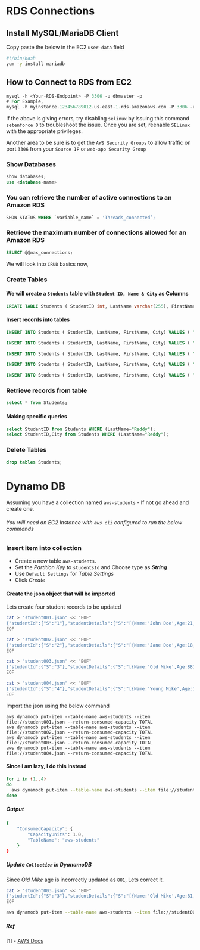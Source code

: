 # RDS Connections

## Install MySQL/MariaDB Client
Copy paste the below in the EC2 `user-data` field
```sh
#!/bin/bash
yum -y install mariadb
```

## How to Connect to RDS from EC2
```sql
mysql -h <Your-RDS-Endpoint> -P 3306 -u dbmaster -p
# For Example,
mysql -h myinstance.123456789012.us-east-1.rds.amazonaws.com -P 3306 -u dbmaster -p
```
If the above is giving errors, try disabling `selinux` by issuing this command `setenforce 0` to troubleshoot the issue. Once you are set, reenable `SELinux` with the appropriate privileges.

Another area to be sure is to get the `AWS Security Groups` to allow traffic on port `3306` from your `Source IP` or `web-app Security Group` 

### Show Databases
```sql
show databases;
use <database-name>
```

### You can retrieve the number of active connections to an Amazon RDS

```sql
SHOW STATUS WHERE `variable_name` = 'Threads_connected’;
```

### Retrieve the maximum number of connections allowed for an Amazon RDS

```sql
SELECT @@max_connections;
```

We will look into `CRUD` basics now,

### Create Tables

#### We will create a `Students` table with `Student ID, Name & City` as Columns

```sql
CREATE TABLE Students ( StudentID int, LastName varchar(255), FirstName varchar(255), City varchar(255) );
```

#### Insert records into tables
```sql
INSERT INTO Students ( StudentID, LastName, FirstName, City) VALUES ( "001", "Kumar", "Anil", "Singapore" );

INSERT INTO Students ( StudentID, LastName, FirstName, City) VALUES ( "002", "Reddy", "M", "Hyderabad" );

INSERT INTO Students ( StudentID, LastName, FirstName, City) VALUES ( "003", "Reddy", "N", "Hyderabad" );

INSERT INTO Students ( StudentID, LastName, FirstName, City) VALUES ( "004", "Vel", "D", "Chennai" );

INSERT INTO Students ( StudentID, LastName, FirstName, City) VALUES ( "005", "Student", "Martian", "Mars" );
```

### Retrieve records from table
```sql
select * from Students;
```

#### Making specific queries
```sql
select StudentID from Students WHERE (LastName="Reddy");
select StudentID,City from Students WHERE (LastName="Reddy");
```

### Delete Tables
```sql
drop tables Students;
```

# Dynamo DB

Assuming you have a collection named `aws-students` - If not go ahead and create one.

###### You will need an EC2 Instance with `aws cli` configured to run the below commands

### Insert item into collection

- Create a new table `aws-students`.
- Set the _Partition Key_ to `studentsId` and Choose type as _**String**_
- Use `Default Settings` for _Table Settings_
- Click _Create_

#### Create the json object that will be imported
Lets create four student records to be updated
```sh
cat > "student001.json" << "EOF"
{"studentId":{"S":"1"},"studentDetails":{"S":"[{Name:'John Doe',Age:21,Sex:Male}]"}}
EOF

cat > "student002.json" << "EOF"
{"studentId":{"S":"2"},"studentDetails":{"S":"[{Name:'Jane Doe',Age:18,Sex:Female}]"}}
EOF

cat > "student003.json" << "EOF"
{"studentId":{"S":"3"},"studentDetails":{"S":"[{Name:'Old Mike',Age:881,Sex:''}]"}}
EOF

cat > "student004.json" << "EOF"
{"studentId":{"S":"4"},"studentDetails":{"S":"[{Name:'Young Mike',Age:18,Sex:}]"}}
EOF
```

Import the json using the below command
```nosql
aws dynamodb put-item --table-name aws-students --item file://student001.json --return-consumed-capacity TOTAL
aws dynamodb put-item --table-name aws-students --item file://student002.json --return-consumed-capacity TOTAL
aws dynamodb put-item --table-name aws-students --item file://student003.json --return-consumed-capacity TOTAL
aws dynamodb put-item --table-name aws-students --item file://student004.json --return-consumed-capacity TOTAL
```

#### Since i am lazy, I do this instead
```sh
for i in {1..4}
do
  aws dynamodb put-item --table-name aws-students --item file://student00$i.json --return-consumed-capacity TOTAL
done
```

##### Output
```sh
{
    "ConsumedCapacity": {
        "CapacityUnits": 1.0, 
        "TableName": "aws-students"
    }
}
```

##### Update `Collection` in DyanamoDB
Since _Old Mike_ age is incorrectly updated as `881`, Lets correct it.
```sh
cat > "student003.json" << "EOF"
{"studentId":{"S":"3"},"studentDetails":{"S":"[{Name:'Old Mike',Age:81,Sex:'Male'}]"}}
EOF

aws dynamodb put-item --table-name aws-students --item file://student003.json --return-consumed-capacity TOTAL
```

##### Ref
[1] - [AWS Docs](http://docs.aws.amazon.com/cli/latest/reference/dynamodb/put-item.html)
